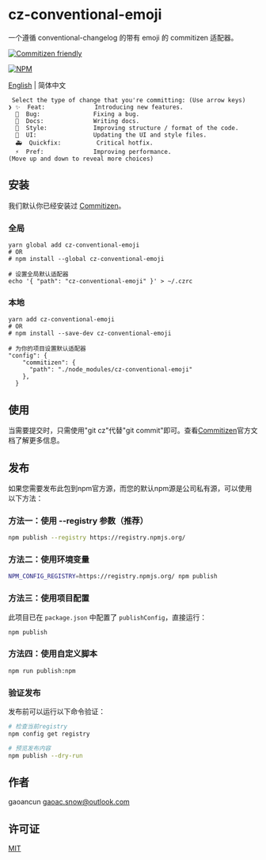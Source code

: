 # cz-conventional-emoji

一个遵循 conventional-changelog 的带有 emoji 的 commitizen 适配器。

[![Commitizen friendly](https://img.shields.io/badge/commitizen-friendly-brightgreen.svg)](http://commitizen.github.io/cz-cli/)

[![NPM](https://nodei.co/npm/cz-conventional-emoji.png?downloads=true&downloadRank=true&stars=true)](https://nodei.co/npm/cz-conventional-emoji/)

[English](./README.md) | 简体中文

```
 Select the type of change that you're committing: (Use arrow keys)
❯ ✨  Feat:              Introducing new features.
  🐛  Bug:               Fixing a bug.
  📝  Docs:              Writing docs.
  🎨  Style:             Improving structure / format of the code.
  💄  UI:                Updating the UI and style files.
  🚑  Quickfix:          Critical hotfix.
  ⚡️  Pref:              Improving performance.
(Move up and down to reveal more choices)
```

## 安装

我们默认你已经安装过 [Commitizen](https://github.com/commitizen/cz-cli)。

### 全局

```
yarn global add cz-conventional-emoji
# OR
# npm install --global cz-conventional-emoji

# 设置全局默认适配器
echo '{ "path": "cz-conventional-emoji" }' > ~/.czrc
```

### 本地

```
yarn add cz-conventional-emoji
# OR
# npm install --save-dev cz-conventional-emoji

# 为你的项目设置默认适配器
"config": {
    "commitizen": {
      "path": "./node_modules/cz-conventional-emoji"
    },
  }
```

## 使用

当需要提交时，只需使用"git cz"代替"git commit"即可。查看[Commitizen](https://github.com/commitizen/cz-cli)官方文档了解更多信息。

## 发布

如果您需要发布此包到npm官方源，而您的默认npm源是公司私有源，可以使用以下方法：

### 方法一：使用 --registry 参数（推荐）
```bash
npm publish --registry https://registry.npmjs.org/
```

### 方法二：使用环境变量
```bash
NPM_CONFIG_REGISTRY=https://registry.npmjs.org/ npm publish
```

### 方法三：使用项目配置
此项目已在 `package.json` 中配置了 `publishConfig`，直接运行：
```bash
npm publish
```

### 方法四：使用自定义脚本
```bash
npm run publish:npm
```

### 验证发布
发布前可以运行以下命令验证：
```bash
# 检查当前registry
npm config get registry

# 预览发布内容
npm publish --dry-run
```

## 作者

gaoancun <gaoac.snow@outlook.com>

## 许可证

[MIT](LICENSE)
